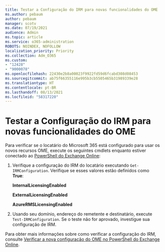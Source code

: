 ```yaml
---
title: Testar a Configuração do IRM para novas funcionalidades do OME
ms.author: pebaum
author: pebaum
manager: scotv
ms.date: 07/19/2021
audience: Admin
ms.topic: article
ms.service: o365-administration
ROBOTS: NOINDEX, NOFOLLOW
localization_priority: Priority
ms.collection: Adm_O365
ms.custom:
- "12428"
- "9000078"
ms.openlocfilehash: 22430e2b8a00023f9922fd59d6fcabd308d08453
ms.sourcegitcommit: ab75f66355116e995b3cb5505465b31989339e28
ms.translationtype: HT
ms.contentlocale: pt-BR
ms.lasthandoff: 08/13/2021
ms.locfileid: "58317220"
---
```

# <a name="test-irm-configuration-for-new-ome-capabilities"></a>Testar a Configuração do IRM para novas funcionalidades do OME

Para verificar se o locatário do Microsoft 365 está configurado para usar os novos recursos OME, execute os seguintes cmdlets enquanto estiver conectado ao [PowerShell do Exchange Online](https://docs.microsoft.com/powershell/exchange/exchange-online-powershell):


1. Verifique a configuração do IRM do locatário executando `Get-IRMConfiguration`. Verifique se esses valores estão definidos como **True**:
    
    **InternalLicensingEnabled**
    
    **ExternalLicensingEnabled**
    
    **AzureRMSLicensingEnabled**

2. Usando seu domínio, endereço do remetente e destinatário, execute `Test-IRMConfiguration`. Se o teste não for aprovado, investigue sua configuração de IRM.

Para obter mais informações sobre como verificar a configuração do IRM, consulte [Verificar a nova configuração do OME no PowerShell do Exchange Online](https://docs.microsoft.com/microsoft-365/compliance/set-up-new-message-encryption-capabilities#verify-new-ome-configuration-in-exchange-online-powershell).